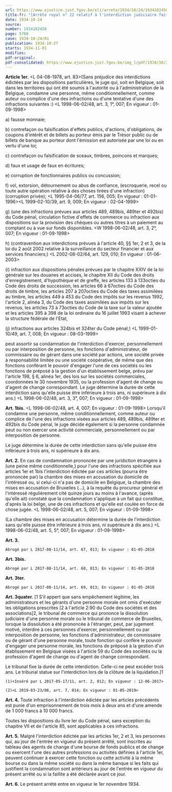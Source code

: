 ```yaml
---
url: https://www.ejustice.just.fgov.be/eli/arrete/1934/10/24/1934102450/justel
title-fr: "[Arrêté royal n° 22 relatif à l'interdiction judiciaire faite à certains condamnés et faillis d'exercer certaines fonctions, professions ou activités]. (L 1998-06-02/48, art. 2, 007; En vigueur : 01-09-1998) (NOTE : Consultation des versions antérieures à partir du 09-06-1989 et mise à jour au 04-04-2019)"
date: 1934-10-24
source:
number: 1934102450
page: 5768
case: 1934-10-24/01
publication: 1934-10-27
starts: 1934-11-01
modifies:
pdf-original:
pdf-consolidated: https://www.ejustice.just.fgov.be/img_l/pdf/1934/10/24/1934102450_F.pdf
---
```


**Article 1er.** <L 04-08-1978, art. 83>(Sans préjudice des interdictions édictées par les dispositions particulières, le juge qui, soit en Belgique, soit dans les territoires qui ont été soumis à l'autorité ou à l'administration de la Belgique, condamne une personne, même conditionnellement, comme auteur ou complice d'une des infractions ou d'une tentative d'une des infractions suivantes :) <L 1998-06-02/48, art. 3, 1°, 007;  En vigueur :  01-09-1998>

   a) fausse monnaie;

   b) contrefaçon ou falsification d'effets publics, d'actions, d'obligations, de coupons d'intérêt et de billets au porteur émis par le Trésor public ou de billets de banque au porteur dont l'émission est autorisée par une loi ou en vertu d'une loi;

   c) contrefaçon ou falsification de sceaux, timbres, poincons et marques;

   d) faux et usage de faux en écritures;

   e) corruption de fonctionnaires publics ou concussion;

   f) vol, extorsion, détournement ou abus de confiance, (escroquerie, recel ou toute autre opération relative à des choses tirées d'une infraction) (corruption privée); <L 1995-04-06/77, art. 156, 005;  En vigueur :  01-01-1996><L 1999-02-10/39, art. 9, 009;  En vigueur :  02-04-1999>

   g) (une des infractions prévues aux articles 489, 489bis, 489ter et 492bis) du Code pénal, circulation fictive d'effets de commerce ou infraction aux dispositions sur la provision des chèques ou autres titres à un paiement au comptant ou à vue sur fonds disponibles. <W 1998-06-02/48, art. 3, 2°, 007;  En vigueur :  01-09-1998>

   h) (contravention aux interdictions prévues à l'article 40, §§ 1er, 2 et 3, de la loi du 2 août 2002 relative à la surveillance du secteur financier et aux services financiers;) <L 2002-08-02/64, art. 129, 010;  En vigueur :  01-06-2003>

(i) infraction aux dispositions pénales prévues par le chapitre XXIV de la loi générale sur les douanes et accises, le chapitre XII du Code des droits d'enregistrement, d'hypothèque et de greffe, les articles 133 à 133octies du Code des droits de succession, les articles 66 à 67octies du Code des droits de timbre, les articles 207 à 207octies du Code des taxes assimilées au timbre, les articles 449 à 453 du Code des impôts sur les revenus 1992, l'article 2, alinéa 3, du Code des taxes assimilées aux impôts sur les revenus, les articles 73 à 73octies du Code de la taxe sur la valeur ajoutée et les articles 395 à 398 de la loi ordinaire du 16 juillet 1993 visant à achever la structure fédérale de l'Etat,

(j) infractions aux articles 324bis et 324ter du Code pénal;) <L 1999-01-10/49, art. 7, 008;  En vigueur :  08-03-1999>

peut assortir sa condamnation de l'interdiction d'exercer, personnellement ou par interposition de personne, les fonctions d'administrateur, de commissaire ou de gérant dans une société par actions, une société privée à responsabilité limitée ou une société coopérative, de même que des fonctions conférant le pouvoir d'engager l'une de ces sociétés ou les fonctions de préposé à la gestion d'un établissement belge, prévu par l'article 198, § 6, alinéa 1er, des lois sur les sociétés commerciales, coordonnées le 30 novembre 1935, ou la profession d'agent de change ou d'agent de change correspondant. Le juge détermine la durée de cette interdiction sans qu'elle puisse être inférieure à trois ans, ni supérieure à dix ans.) <L 1998-06-02/48, art. 3, 3°, 007;  En vigueur :  01-09-1998>

**Art. 1bis.** <L 1998-06-02/48, art. 4, 007;  En vigueur :  01-09-1998> Lorsqu'il condamne une personne, même conditionnellement, comme auteur ou complice de l'une des infractions visées aux articles 489, 489bis, 489ter et 492bis du Code pénal, le juge décide également si la personne condamnée peut ou non exercer une activité commerciale, personnellement ou par interposition de personne.

Le juge détermine la durée de cette interdiction sans qu'elle puisse être inférieure à trois ans, ni supérieure à dix ans.

**Art. 2.** En cas de condamnation prononcée par une juridiction étrangère à (une peine même conditionnelle,) pour l'une des infractions spécifiée aux articles 1er et 1bis l'interdiction édictée par ces articles (pourra être prononcée par) la chambre des mises en accusation du domicile de l'intéressé ou, si celui-ci n'a pas de domicile en Belgique, la chambre des mises en accusation de Bruxelles (...), à la requête du procureur général et l'intéressé régulièrement cité quinze jours au moins à l'avance, (après qu'elle ait) constaté que la condamnation s'applique à un fait qui constitue, d'après la loi belge, une de ces infractions et qu'elle est coulée en force de chose jugée. <L 1998-06-02/48, art. 5, 007;  En vigueur :  01-09-1998>

(La chambre des mises en accusation détermine la durée de l'interdiction sans qu'elle puisse être inférieure à trois ans, ni supérieure à dix ans.) <L 1998-06-02/48, art. 5, 5°, 007;  En vigueur :  01-09-1998>

**Art. 3.**

`Abrogé par L 2017-08-11/14, art. 67, 013; En vigueur : 01-05-2018`

**Art. 3bis.**

`Abrogé par L 2017-08-11/14, art. 68, 013; En vigueur : 01-05-2018`

**Art. 3ter.**

`Abrogé par L 2017-08-11/14, art. 69, 013; En vigueur : 01-05-2018`

**Art. 3quater.** [1 S'il appert que sans empêchement légitime, les administrateurs et les gérants d'une personne morale ont omis d'exécuter les obligations prescrites [2 à l'article 2:90 du Code des sociétés et des associations]2, le tribunal de commerce qui prononce la dissolution judiciaire d'une personne morale ou le tribunal de commerce de Bruxelles, lorsque la dissolution a été prononcée à l'étranger, peut, par jugement motivé, interdire à ces personnes d'exercer, personnellement ou par interposition de personne, les fonctions d'administrateur, de commissaire ou de gérant d'une personne morale, toute fonction qui confère le pouvoir d'engager une personne morale, les fonctions de préposé à la gestion d'un établissement en Belgique visées à l'article 59 du Code des sociétés ou la profession d'agent de change ou d'agent de change correspondant.

Le tribunal fixe la durée de cette interdiction. Celle-ci ne peut excéder trois ans. Le tribunal statue sur l'interdiction lors de la clôture de la liquidation.]1

`(1)<Inséré par L 2017-05-17/11, art. 2, 012; En vigueur : 12-06-2017>`

`(2)<L 2019-03-23/06, art. 7, 014; En vigueur : 01-05-2019>`

**Art. 4.** Toute infraction à l'interdiction édictée par les articles précédents est punie d'un emprisonnement de trois mois à deux ans et d'une amende de 1 000 francs à 10 000 francs.

Toutes les dispositions du livre Ier du Code pénal, sans exception du chapitre VII et de l'article 85, sont applicables à ces infractions.

**Art. 5.** Malgré l'interdiction édictée par les articles 1er, 2 et 3, les personnes qui, au jour de l'entrée en vigueur du présent arrêté, sont inscrites au tableau des agents de change d'une bourse de fonds publics et de change ou exercent l'une des autres professions ou activités définies à l'article 1er, peuvent continuer à exercer cette fonction ou cette activité à la même bourse ou dans la même société ou dans la même banque si les faits qui justifient la condamnation sont antérieurs au jour de l'entrée en vigueur du présent arrêté ou si la faillite a été déclarée avant ce jour.

**Art. 6.** Le présent arrêté entre en vigueur le 1er novembre 1934.
